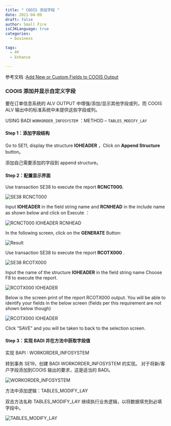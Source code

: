 ```yaml
---
title: " COOIS 添加字段 "
date: 2021-04-09
draft: false
author: Small Fire
isCJKLanguage: true
categories: 
  - business

tags: 
  - PP
  - Enhance

---
```


参考文档 :[Add New or Custom Fields to COOIS Output](https://blogs.sap.com/2015/10/07/add-new-or-custom-fields-to-coois-output/)

### COOIS 添加并显示自定义字段

要在订单信息系统的 ALV OUTPUT 中增强/添加/显示其他字段或列，而 COOIS ALV 输出中的标准系统中未提供这些字段或列。

USING BADI `WORKORDER_INFOSYSTEM` ：METHOD – `TABLES_MODIFY_LAY`

#### Step 1：添加字段结构

Go to SE11, display the structure **IOHEADER** ，Click on **Append Structure** button。

添加自己需要添加的字段到 append structure。

#### Step 2：配置显示界面

Use transaction SE38 to execute the report **RCNCT000.**

![SE38 RCNCT000](/images/PP/COOIS_3.png)

Input **IOHEADER** in the field string name and **RCNHEAD** in the include name as shown below and click on Execute ：

![RCNCT000 IOHEADER RCNHEAD](/images/PP/COOIS_4.png)

In the following screen, click on the **GENERATE** Button:

![Result](/images/PP/COOIS_5.png)

Use transaction SE38 to execute the report **RCOTX000** .

![SE38 RCOTX000](/images/PP/COOIS_0.png)

Input the name of the structure **IOHEADER** in the field string name Choose F8 to execute the report.

![RCOTX000 IOHEADER](/images/PP/COOIS_1.png)

Below is the screen print of the report RCOTX000 output. You will be able to identify your fields in the below screen (fields per this requirement are not shown below though)

![RCOTX000 IOHEADER](/images/PP/COOIS_2.png)

Click “SAVE” and you will be taken to back to the selection screen.

#### Step 3：实现 BADI 并在方法中获取字段值

实现 BAPI : WORKORDER_INFOSYSTEM

转到事务 SE19，创建 BADI  WORKORDER_INFOSYSTEM 的实现。 对于将新/客户字段添加到COOIS 输出的要求，这是适当的 BADI。

![WORKORDER_INFOSYSTEM](/images/PP/COOIS_6.png)

方法中添加逻辑：TABLES_MODIFY_LAY

双击方法名称 TABLES_MODIFY_LAY 继续执行业务逻辑，以将数据填充到必填字段中。

![TABLES_MODIFY_LAY](/images/PP/COOIS_7.png)